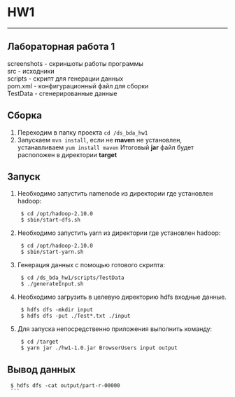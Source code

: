 # HW1
---

## Лабораторная работа 1 

screenshots - скриншоты работы программы 	<br>
src - исходники					<br>
scripts - скрипт для генерации данных		<br>
pom.xml - конфигурационный файл для сборки	<br>
TestData - сгенерированные данные		<br>

## Сборка

1. Переходим в папку проекта `cd /ds_bda_hw1`
2. Запускаем `mvn install`, если не __maven__ не установлен, устанавливаем `yum install maven`
Итоговый __jar__ файл будет расположен в директории __target__

## Запуск
1. Необходимо запустить namenode из директории где установлен hadoop:
   ```console
    $ cd /opt/hadoop-2.10.0
	$ sbin/start-dfs.sh
    ```  
2. Необходимо запустить yarn из директории где установлен hadoop:
   ```console
    $ cd /opt/hadoop-2.10.0
	$ sbin/start-yarn.sh
    ```  
3. Генерация данных с помощью готового скрипта:
   ```console
    $ cd /ds_bda_hw1/scripts/TestData
	$ ./generateInput.sh
    ```  
4. Необходимо загрузить в целевую директорию hdfs входные данные.
   ```console
    $ hdfs dfs -mkdir input
	$ hdfs dfs -put ./Test*.txt ./input
    ```  
5. Для запуска непосредственно приложения выполнить команду: 
   ```console
    $ cd /target
	$ yarn jar ./hw1-1.0.jar BrowserUsers input output
    ```  
## Вывод данных

   ```console
    $ hdfs dfs -cat output/part-r-00000
    ```  



